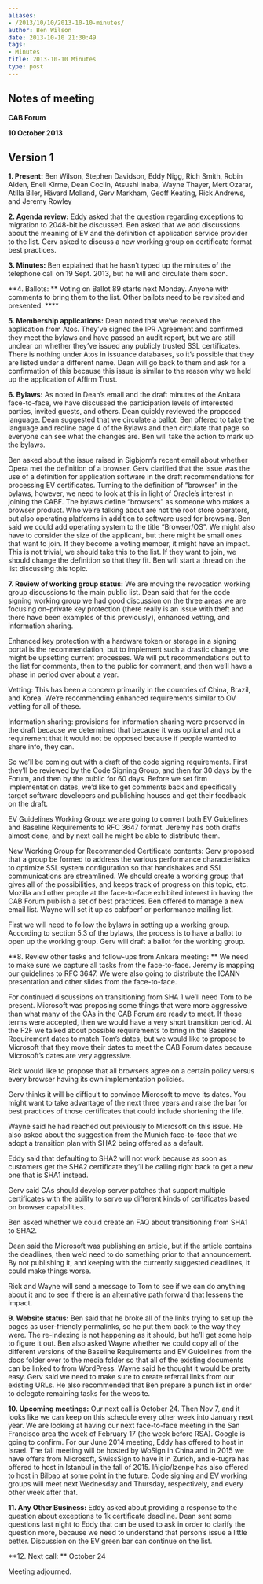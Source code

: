 ```yaml
---
aliases:
- /2013/10/10/2013-10-10-minutes/
author: Ben Wilson
date: 2013-10-10 21:30:49
tags:
- Minutes
title: 2013-10-10 Minutes
type: post
---
```


## Notes of meeting

**CAB Forum**

**10 October 2013**

## Version 1

**1. Present:** Ben Wilson, Stephen Davidson, Eddy Nigg, Rich Smith, Robin Alden, Eneli Kirme, Dean Coclin, Atsushi Inaba, Wayne Thayer, Mert Ozarar, Atilla Biler, Hävard Molland, Gerv Markham, Geoff Keating, Rick Andrews, and Jeremy Rowley

**2. Agenda review:** Eddy asked that the question regarding exceptions to migration to 2048-bit be discussed. Ben asked that we add discussions about the meaning of EV and the definition of application service provider to the list. Gerv asked to discuss a new working group on certificate format best practices.

**3. Minutes:** Ben explained that he hasn’t typed up the minutes of the telephone call on 19 Sept. 2013, but he will and circulate them soon.

\*\*4. Ballots: \*\* Voting on Ballot 89 starts next Monday. Anyone with comments to bring them to the list. Other ballots need to be revisited and presented. \*\*\*\*

**5. Membership applications:** Dean noted that we’ve received the application from Atos. They’ve signed the IPR Agreement and confirmed they meet the bylaws and have passed an audit report, but we are still unclear on whether they’ve issued any publicly trusted SSL certificates. There is nothing under Atos in issuance databases, so it’s possible that they are listed under a different name. Dean will go back to them and ask for a confirmation of this because this issue is similar to the reason why we held up the application of Affirm Trust.

**6. Bylaws:** As noted in Dean’s email and the draft minutes of the Ankara face-to-face, we have discussed the participation levels of interested parties, invited guests, and others. Dean quickly reviewed the proposed language. Dean suggested that we circulate a ballot. Ben offered to take the language and redline page 4 of the Bylaws and then circulate that page so everyone can see what the changes are. Ben will take the action to mark up the bylaws.

Ben asked about the issue raised in Sigbjorn’s recent email about whether Opera met the definition of a browser. Gerv clarified that the issue was the use of a definition for application software in the draft recommendations for processing EV certificates. Turning to the definition of “browser” in the bylaws, however, we need to look at this in light of Oracle’s interest in joining the CABF. The bylaws define “browsers” as someone who makes a browser product. Who we’re talking about are not the root store operators, but also operating platforms in addition to software used for browsing. Ben said we could add operating system to the title “Browser/OS”. We might also have to consider the size of the applicant, but there might be small ones that want to join. If they become a voting member, it might have an impact. This is not trivial, we should take this to the list. If they want to join, we should change the definition so that they fit. Ben will start a thread on the list discussing this topic.

**7. Review of working group status:** We are moving the revocation working group discussions to the main public list. Dean said that for the code signing working group we had good discussion on the three areas we are focusing on–private key protection (there really is an issue with theft and there have been examples of this previously), enhanced vetting, and information sharing.

Enhanced key protection with a hardware token or storage in a signing portal is the recommendation, but to implement such a drastic change, we might be upsetting current processes. We will put recommendations out to the list for comments, then to the public for comment, and then we’ll have a phase in period over about a year.

Vetting: This has been a concern primarily in the countries of China, Brazil, and Korea. We’re recommending enhanced requirements similar to OV vetting for all of these.

Information sharing: provisions for information sharing were preserved in the draft because we determined that because it was optional and not a requirement that it would not be opposed because if people wanted to share info, they can.

So we’ll be coming out with a draft of the code signing requirements. First they’ll be reviewed by the Code Signing Group, and then for 30 days by the Forum, and then by the public for 60 days. Before we set firm implementation dates, we’d like to get comments back and specifically target software developers and publishing houses and get their feedback on the draft.

EV Guidelines Working Group: we are going to convert both EV Guidelines and Baseline Requirements to RFC 3647 format. Jeremy has both drafts almost done, and by next call he might be able to distribute them.

New Working Group for Recommended Certificate contents: Gerv proposed that a group be formed to address the various performance characteristics to optimize SSL system configuration so that handshakes and SSL communications are streamlined. We should create a working group that gives all of the possibilities, and keeps track of progress on this topic, etc. Mozilla and other people at the face-to-face exhibited interest in having the CAB Forum publish a set of best practices. Ben offered to manage a new email list. Wayne will set it up as cabfperf or performance mailing list.

First we will need to follow the bylaws in setting up a working group. According to section 5.3 of the bylaws, the process is to have a ballot to open up the working group. Gerv will draft a ballot for the working group.

\*\*8. Review other tasks and follow-ups from Ankara meeting: \*\* We need to make sure we capture all tasks from the face-to-face. Jeremy is mapping our guidelines to RFC 3647. We were also going to distribute the ICANN presentation and other slides from the face-to-face.

For continued discussions on transitioning from SHA 1 we’ll need Tom to be present. Microsoft was proposing some things that were more aggressive than what many of the CAs in the CAB Forum are ready to meet. If those terms were accepted, then we would have a very short transition period. At the F2F we talked about possible requirements to bring in the Baseline Requirement dates to match Tom’s dates, but we would like to propose to Microsoft that they move their dates to meet the CAB Forum dates because Microsoft’s dates are very aggressive.

Rick would like to propose that all browsers agree on a certain policy versus every browser having its own implementation policies.

Gerv thinks it will be difficult to convince Microsoft to move its dates. You might want to take advantage of the next three years and raise the bar for best practices of those certificates that could include shortening the life.

Wayne said he had reached out previously to Microsoft on this issue. He also asked about the suggestion from the Munich face-to-face that we adopt a transition plan with SHA2 being offered as a default.

Eddy said that defaulting to SHA2 will not work because as soon as customers get the SHA2 certificate they’ll be calling right back to get a new one that is SHA1 instead.

Gerv said CAs should develop server patches that support multiple certificates with the ability to serve up different kinds of certificates based on browser capabilities.

Ben asked whether we could create an FAQ about transitioning from SHA1 to SHA2.

Dean said the Microsoft was publishing an article, but if the article contains the deadlines, then we’d need to do something prior to that announcement. By not publishing it, and keeping with the currently suggested deadlines, it could make things worse.

Rick and Wayne will send a message to Tom to see if we can do anything about it and to see if there is an alternative path forward that lessens the impact.

**9. Website status:** Ben said that he broke all of the links trying to set up the pages as user-friendly permalinks, so he put them back to the way they were. The re-indexing is not happening as it should, but he’ll get some help to figure it out. Ben also asked Wayne whether we could copy all of the different versions of the Baseline Requirements and EV Guidelines from the docs folder over to the media folder so that all of the existing documents can be linked to from WordPress. Wayne said he thought it would be pretty easy. Gerv said we need to make sure to create referral links from our existing URLs. He also recommended that Ben prepare a punch list in order to delegate remaining tasks for the website.

**10. Upcoming meetings:** Our next call is October 24. Then Nov 7, and it looks like we can keep on this schedule every other week into January next year. We are looking at having our next face-to-face meeting in the San Francisco area the week of February 17 (the week before RSA). Google is going to confirm. For our June 2014 meeting, Eddy has offered to host in Israel. The fall meeting will be hosted by WoSign in China and in 2015 we have offers from Microsoft, SwissSign to have it in Zurich, and e-tugra has offered to host in Istanbul in the fall of 2015. Iñigio/Izenpe has also offered to host in Bilbao at some point in the future. Code signing and EV working groups will meet next Wednesday and Thursday, respectively, and every other week after that.

**11. Any Other Business:** Eddy asked about providing a response to the question about exceptions to 1k certificate deadline. Dean sent some questions last night to Eddy that can be used to ask in order to clarify the question more, because we need to understand that person’s issue a little better. Discussion on the EV green bar can continue on the list.

\*\*12. Next call: \*\* October 24

Meeting adjourned.